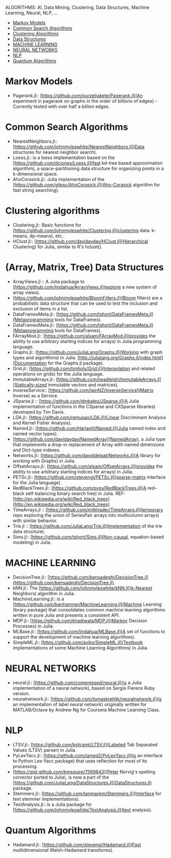 ALGORITHMS: AI, Data Mining, Clustering, Data Structures, Machine Learning, Neural, NLP, ...

* [Markov Models](#markov-models)
* [Common Search Algorithms](#common-search-algorithms)
* [Clustering Algorithms](#clustering-algorithms)
* [Data Structures](#data-structures)
* [MACHINE LEARNING](#machine-learning])
* [NEURAL NETWORKS](#neural-networks)
* [NLP](#nlp)
* [Quantum Algorithms](#quantum-algorithms)
    

# Markov Models
* Pagerank.jl:: [https://github.com/purzelrakete/Pagerank.jl](An experiment in pagerank on graphs in the order of billions of edges) - Currently tested with over half a billion edges.

# Common Search Algorithms 
* NearestNeighbors.jl:: [https://github.com/johnmyleswhite/NearestNeighbors.jl](Data structures for nearest neighbor search).
* Loess.jl:: is a loess implementation based on the [https://github.com/dcjones/Loess.jl](fast kd-tree based approximation algorithm), a space-partitioning data structure for organizing points in a k-dimensional space.
* AhoCorasick.jl:: Julia implementation of the [https://github.com/gilesc/AhoCorasick.jl](Aho-Corasick algorithm for fast string searching).

# Clustering algorithms 
* Clustering.jl:: Basic functions for [https://github.com/johnmyleswhite/Clustering.jl](clustering data: k-means, dp-means), etc..
* HClust.jl:: [https://github.com/davidavdav/HClust.jl](Hierarchical Clustering) for Julia, similar to R's hclust().

# (Array, Matrix, Tree) Data Structures
* ArrayViews.jl :: A Julia package to [https://github.com/lindahua/ArrayViews.jl](explore a new system of array views).
* [https://github.com/johnmyleswhite/BloomFilters.jl](Bloom filters) are a probabilistic data structure that can be used to test the inclusion and exclusion of items in a list.
* DataFramesMeta.jl:: [https://github.com/tshort/DataFramesMeta.jl](Metaprogramming tools for DataFrames).
* DataFramesMeta.jl:: [https://github.com/tshort/DataFramesMeta.jl](Metaprogramming tools for DataFrames).
* FArrayMod.jl:: [https://github.com/alsam/FArrayMod.jl](provides the ability to use arbitrary starting indices for arrays) in Julia programming language.
* Graphs.jl:: [https://github.com/JuliaLang/Graphs.jl](Working with graph types and algorithms) in Julia. [http://julialang.org/Graphs.jl/index.html](Documentation for the Graphs.jl package).
* Grid.jl:: [https://github.com/timholy/Grid.jl](Interpolation and related operations on grids) for the Julia language.
* ImmutableArrays.jl:: [https://github.com/twadleigh/ImmutableArrays.jl](Statically-sized immutable vectors and matrices).
* InverseService:: [https://github.com/IainNZ/InverseService](Matrix Inverse) as a Service.
* JSparse.jl :: [https://github.com/dmbates/JSparse.jl](A Julia implementation of functions in the CSparse and CXSparse libraries) developed by Tim Davis. 
* LDA.jl:: [https://github.com/remusao/LDA.jl](Linear Discriminant Analysis and Kernel Fisher Analysis).
* Named.jl:: [https://github.com/HarlanH/Named.jl](Julia named index and named vector types).
* [https://github.com/davidavdav/NamedArray](NamedArray), a Julia type that implements a drop-in replacement of Array with named dimensions and Dict-type indexes.
* Networks.jl:: [https://github.com/daviddelaat/Networks.jl](A library for working with Graphs) in Julia.
* OffsetArrays.jl:: [https://github.com/alsam/OffsetArrays.jl](provides the ability to use arbitrary starting indices for arrays) in Julia.
* PETSc.jl:: [https://github.com/stevengj/PETSc.jl](sparse-matrix interface for the Julia language).
* RedBlackTrees.jl:: [https://github.com/pygy/RedBlackTrees.jl](A red–black self-balancing binary search tree) in Julia. REF: [http://en.wikipedia.org/wiki/Red_black_trees](http://en.wikipedia.org/wiki/Red_black_trees)
* TimeArrays.jl :: [https://github.com/milktrader/TimeArrays.jl](temporary repo exploring the union of SeriesPair arrays into multicolumn arrays) with similar behavior.
* Trie.jl :: [https://github.com/JuliaLang/Trie.jl](Implementation of the trie data structure).
* Sims.jl:: [https://github.com/tshort/Sims.jl](Non-causal, equation-based modeling) in Julia.


# MACHINE LEARNING
* DecisionTree.jl:: [https://github.com/bensadeghi/DecisionTree.jl](https://github.com/bensadeghi/DecisionTree.jl).
* kNN.jl:: The [https://github.com/johnmyleswhite/kNN.jl](k-Nearest Neighbors) algorithm in Julia.
* MachineLearning.jl:: is a [https://github.com/benhamner/MachineLearning.jl](Machine Learning library package) that consolidates common machine learning algorithms written in pure Julia and presents a consistent API.
* MDP.jl:: [https://github.com/khadiwala/MDP.jl](Markov Decision Processes) in Julia.
* MLBase.jl:: [https://github.com/lindahua/MLBase.jl](A set of functions to support the development of machine learning algorithms).
* SimpleML.jl:: [https://github.com/aviks/SimpleML.jl](Textbook implementations of some Machine Learning Algorithms) in Julia.


# NEURAL NETWORKS
* neural.jl:: [https://github.com/compressed/neural.jl](is a Julia implementation of a neural network), based on Sergio Fierens Ruby version.
* neuralnetwork.jl:: [https://github.com/tomaskrehlik/neuralnetwork.jl](is an implementation of label neural network) originally written for MATLAB/Octave by Andrew Ng for Coursera Machine Learning Class. 


# NLP 
* LTSV.jl:: [https://github.com/kshramt/LTSV.jl](Labeled Tab Separated Values (LTSV) parser) in Julia.
* PyLexYacc.jl:: [https://github.com/iamed2/PyLexYacc.jl](is an interface to Python Lex-Yacc package) that uses reflection for most of its processing. 
* [https://gist.github.com/kmsquire/7569843](Peter Norvig's spelling corrector ported to Julia), is now a part of the [https://github.com/JuliaLang/DataStructures.jl](DataStructures.jl) package.
* Stemmers.jl:: [https://github.com/tanmaykm/Stemmers.jl](Interface for text stemmer implementations).
* TextAnalysis.jl:: is a Julia package for [https://github.com/johnmyleswhite/TextAnalysis.jl](text analysis).

# Quantum Algorithms 
* Hadamard.jl:: [https://github.com/stevengj/Hadamard.jl](Fast multidimensional Walsh-Hadamard transforms).

